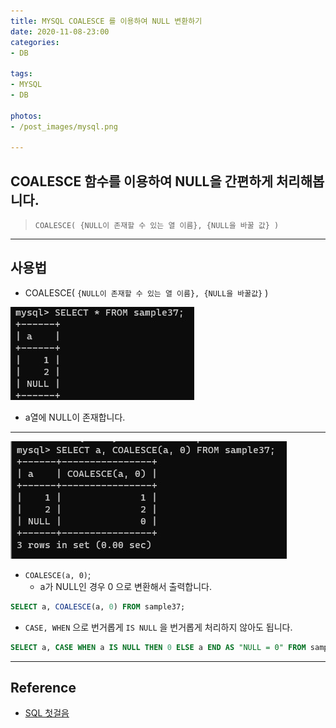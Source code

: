 ```yaml
---
title: MYSQL COALESCE 를 이용하여 NULL 변환하기 
date: 2020-11-08-23:00
categories:
- DB

tags:
- MYSQL
- DB

photos: 
- /post_images/mysql.png

---
```


## COALESCE 함수를 이용하여 NULL을 간편하게 처리해봅니다.
> `COALESCE( {NULL이 존재할 수 있는 열 이름}, {NULL을 바꿀 값} )`

---

## 사용법
* COALESCE( `{NULL이 존재할 수 있는 열 이름}, {NULL을 바꿀값}` )

![](/post_images/coalesce_0.jpg)
* a열에 NULL이 존재합니다.

---

![](/post_images/coalesce_1.jpg)
* `COALESCE(a, 0)`;
    * a가 NULL인 경우 0 으로 변환해서 출력합니다.

```sql
SELECT a, COALESCE(a, 0) FROM sample37;
```

* `CASE, WHEN` 으로 번거롭게 `IS NULL` 을 번거롭게 처리하지 않아도 됩니다.

```sql
SELECT a, CASE WHEN a IS NULL THEN 0 ELSE a END AS "NULL = 0" FROM sample37;
```

---

## Reference
* [SQL 첫걸음](http://www.yes24.com/Product/Goods/22744867)